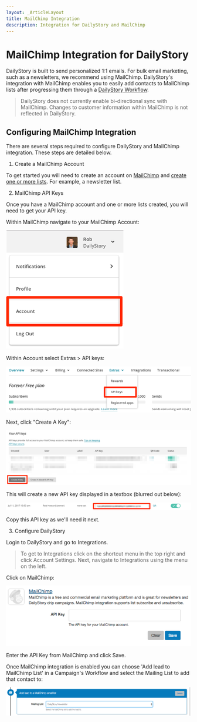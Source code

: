 ```yaml
---
layout: _ArticleLayout
title: MailChimp Integration
description: Integration for DailyStory and MailChimp
---
```

# MailChimp Integration for DailyStory
DailyStory is built to send personalized 1:1 emails. For bulk email marketing, such as a newsletters, we recommend using MailChimp. DailyStory's integration with MailChimp enables you to easily add contacts to MailChimp lists after progressing them through a [DailyStory Workflow](/features/workflow).
 
> DailyStory does not currently enable bi-directional sync with MailChimp. Changes to customer information within MailChimp is not reflected in DailyStory.

## Configuring MailChimp Integration
There are several steps required to configure DailyStory and MailChimp integration. These steps are detailed below.

<ol class="step"><li value="1">Create a MailChimp Account</li></ol>
To get started you will need to create an account on <a target="_blank" rel="noopener noreferrer" href="https://mailchimp.com">MailChimp</a> and <a target="_blank" rel="noopener noreferrer" href="http://kb.mailchimp.com/lists/growth/create-a-new-list">create one or more lists</a>. For example, a newsletter list.

<ol class="step"><li value="2">MailChimp API Keys</li></ol>
Once you have a MailChimp account and one or more lists created, you will need to get your API key. 

Within MailChimp navigate to your MailChimp Account:

![MailChimp Account](/articles/integrations/mailchimp-01.png "MailChimp Account")

Within Account select Extras > API keys:

![MailChimp Account API Keys](/articles/integrations/mailchimp-02.png "MailChimp Account API Keys")	

Next, click "Create A Key":

![Create API Key](/articles/integrations/mailchimp-03.png "Create API Key")

This will create a new API key displayed in a textbox (blurred out below):

![Copy API Key](/articles/integrations/mailchimp-04.png "Copy API Key")

Copy this API key as we'll need it next.
	
<ol class="step"><li value="3">Configure DailyStory</li></ol>
Login to DailyStory and go to Integrations.

> To get to Integrations click on the shortcut menu in the top right and click Account Settings. Next, navigate to Integrations using the menu on the left.

Click on MailChimp:

![MailChimp Integration](/articles/integrations/mailchimp-05.png "MailChimp Integration")
	
Enter the API Key from MailChimp and click Save. 

Once MailChimp integration is enabled you can choose 'Add lead to MailChimp List' in a Campaign's Workflow and select the Mailing List to add that contact to:

![Workflow Step](/articles/integrations/mailchimp-06.png "Workflow Step")
